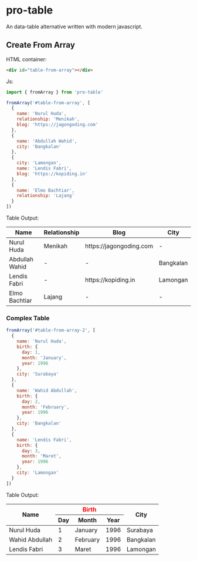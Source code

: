 # pro-table
An data-table alternative written with modern javascript.


## Create From Array

HTML container:
```html
<div id="table-from-array"></div>
```

Js: 
```js
import { fromArray } from 'pro-table'

fromArray('#table-from-array', [
  {
    name: 'Nurul Huda',
    relationship: 'Menikah',
    blog: 'https://jagongoding.com'
  },
  {
    name: 'Abdullah Wahid',
    city: 'Bangkalan'
  },
  {
    city: 'Lamongan',
    name: 'Lendis Fabri',
    blog: 'https://kopiding.in'
  },
  {
    name: 'Elmo Bachtiar',
    relationship: 'Lajang'
  }
])
```

Table Output:

<table><thead><tr><th>Name</th><th>Relationship</th><th>Blog</th><th>City</th></tr></thead><tbody><tr><td>Nurul Huda</td><td>Menikah</td><td>https://jagongoding.com</td><td>-</td></tr><tr><td>Abdullah Wahid</td><td>-</td><td>-</td><td>Bangkalan</td></tr><tr><td>Lendis Fabri</td><td>-</td><td>https://kopiding.in</td><td>Lamongan</td></tr><tr><td>Elmo Bachtiar</td><td>Lajang</td><td>-</td><td>-</td></tr></tbody></table>

### Complex Table

```js
fromArray('#table-from-array-2', [
  {
    name: 'Nurul Huda',
    birth: {
      day: 1,
      month: 'January',
      year: 1996
    },
    city: 'Surabaya'
  },
  {
    name: 'Wahid Abdullah',
    birth: {
      day: 2,
      month: 'February',
      year: 1996
    },
    city: 'Bangkalan'
  },
  {
    name: 'Lendis Fabri',
    birth: {
      day: 3,
      month: 'Maret',
      year: 1996
    },
    city: 'Lamongan'
  }
])
```

Table Output:

<table><thead><tr><th rowspan="2">Name</th><th colspan="3" style="color: red;">Birth</th><th rowspan="2">City</th></tr><tr><th>Day</th><th>Month</th><th>Year</th></tr></thead><tbody><tr><td>Nurul Huda</td><td>1</td><td>January</td><td>1996</td><td>Surabaya</td></tr><tr><td>Wahid Abdullah</td><td>2</td><td>February</td><td>1996</td><td>Bangkalan</td></tr><tr><td>Lendis Fabri</td><td>3</td><td>Maret</td><td>1996</td><td>Lamongan</td></tr></tbody></table>
